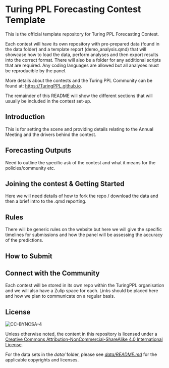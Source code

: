 # Turing PPL Forecasting Contest Template

This is the official template repository for Turing PPL Forecasting Contest. 

Each contest will have its own repository with pre-prepared data (found in the data folder) and a template report (demo_analysis.qmd) that will showcase how to load the data, perform analyses and then export results into the correct format. There will also be a folder for any additional scripts that are required. Any coding languages are allowed but all analyses must be reproducible by the panel. 

More details about the contests and the Turing PPL Community can be found at: <https://TuringPPL.github.io>.

The remainder of this README will show the different sections that will usually be included in the contest set-up.

## Introduction
This is for setting the scene and providing details relating to the Annual Meeting and the drivers behind the contest.

## Forecasting Outputs
Need to outline the specific ask of the contest and what it means for the policies/community etc.

## Joining the contest & Getting Started
Here we will need details of how to fork the repo / download the data and then a brief intro to the .qmd reporting.

## Rules
There will be generic rules on the website but here we will give the specific timelines for submissions and how the panel will be assessing the accuracy of the predictions.

## How to Submit

## Connect with the Community
Each contest will be stored in its own repo within the TuringPPL organisation and we will also have a Zulip space for each. Links should be placed here and how we plan to communicate on a regular basis. 

## License

![CC-BYNCSA-4](https://i.creativecommons.org/l/by-nc-sa/4.0/88x31.png)

Unless otherwise noted, the content in this repository is licensed under a [Creative Commons Attribution-NonCommercial-ShareAlike 4.0 International License](http://creativecommons.org/licenses/by-nc-sa/4.0/).

For the data sets in the *data/* folder, please see [*data/README.md*](data/README.md) for the applicable copyrights and licenses.
